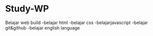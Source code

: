 # Study-WP
Belajar web build
-belajar html
-belajar css
-belajarjavascript
-belajar git&github
-belajar english language
